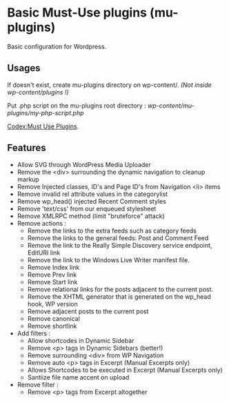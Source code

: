 # Basic Must-Use plugins (mu-plugins)
Basic configuration for Wordpress.

## Usages
If doesn't exist, create mu-plugins directory on wp-content/. *(Not inside wp-content/plugins !)*

Put .php script on the mu-plugins root directory : *wp-content/mu-plugins/my-php-script.php*

[Codex:Must Use Plugins](https://codex.wordpress.org/Must_Use_Plugins).

## Features
* Allow SVG through WordPress Media Uploader
* Remove the \<div\> surrounding the dynamic navigation to cleanup markup
* Remove Injected classes, ID's and Page ID's from Navigation \<li\> items
* Remove invalid rel attribute values in the categorylist
* Remove wp_head() injected Recent Comment styles
* Remove 'text/css' from our enqueued stylesheet
* Remove XMLRPC method (limit "bruteforce" attack)
* Remove actions :
  - Remove the links to the extra feeds such as category feeds
  - Remove the links to the general feeds: Post and Comment Feed
  - Remove the link to the Really Simple Discovery service endpoint, EditURI link
  - Remove the link to the Windows Live Writer manifest file.
  - Remove Index link
  - Remove Prev link
  - Remove Start link
  - Remove relational links for the posts adjacent to the current post.
  - Remove the XHTML generator that is generated on the wp_head hook, WP version
  - Remove adjacent posts to the current post
  - Remove canonical
  - Remove shortlink
* Add filters :
  - Allow shortcodes in Dynamic Sidebar
  - Remove \<p\> tags in Dynamic Sidebars (better!)
  - Remove surrounding \<div\> from WP Navigation
  - Remove auto \<p\> tags in Excerpt (Manual Excerpts only)
  - Allows Shortcodes to be executed in Excerpt (Manual Excerpts only)
  - Santiize file name accent on upload
* Remove filter :
  - Remove \<p\> tags from Excerpt altogether
